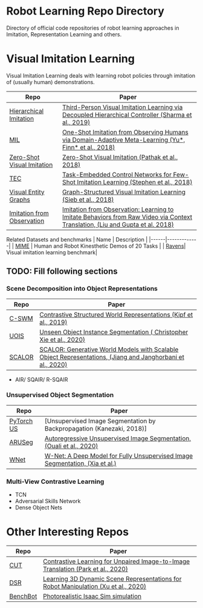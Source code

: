 # Robot Learning Repo Directory
Directory of official code repositories of robot learning approaches in Imitation, Representation Learning and others.

# Visual Imitation Learning 

Visual Imitation Learning deals with learning robot policies through imitation of (usually human) demonstrations.

| Repo | Paper |
|------|-------|
| [Hierarchical Imitation](https://github.com/pathak22/hierarchical-imitation/) | [Third-Person Visual Imitation Learning via Decoupled Hierarchical Controller (Sharma et al., 2019)](https://pathak22.github.io/hierarchical-imitation/) |
| [MIL](https://github.com/tianheyu927/mil) | [One-Shot Imitation from Observing Humans via Domain-Adaptive Meta-Learning (Yu*, Finn* et al., 2018)](https://arxiv.org/abs/1802.01557) |
| [Zero-Shot Visual Imitation](https://github.com/pathak22/zeroshot-imitation) | [Zero-Shot Visual Imitation (Pathak et al., 2018)](https://pathak22.github.io/zeroshot-imitation)|
| [TEC](https://github.com/stepjam/TecNets) | [Task-Embedded Control Networks for Few-Shot Imitation Learning (Stephen et al., 2018)](https://arxiv.org/abs/1810.03237) |
| [Visual Entity Graphs](https://github.com/msieb1/visual-entity-graphs/tree/master/code) | [Graph-Structured Visual Imitation Learning (Sieb et al., 2018)](https://msieb1.github.io/visual-entity-graphs/) |
| [Imitation from Observation](https://github.com/wyndwarrior/imitation_from_observation) | [Imitation from Observation: Learning to Imitate Behaviors from Raw Video via Context Translation, (Liu and Gupta et al. 2018)](https://arxiv.org/pdf/1707.03374.pdf) |

Related Datasets and benchmarks
| Name | Description |
|------|-------------|
| [MIME](https://www.dropbox.com/sh/hwgdkzbu488gwy4/AABPjRj_ZpNYn5WjbnkdoDKQa?dl=0&preview=README.txt) | Human and Robot Kinesthetic Demos of 20 Tasks |
| [Ravens](https://github.com/google-research/ravens)| Visual imitation learning benchmark|

## TODO: Fill following sections

### Scene Decomposition into Object Representations

| Repo | Paper |
|------|-------|
| [C-SWM](https://github.com/tkipf/c-swm) | [Contrastive Structured World Representations (Kipf et al., 2019)](https://www.google.com/url?sa=t&rct=j&q=&esrc=s&source=web&cd=&cad=rja&uact=8&ved=2ahUKEwjis4L7kfbxAhWf_7sIHeq-BwcQFjABegQICBAD&url=https%3A%2F%2Farxiv.org%2Fabs%2F1911.12247&usg=AOvVaw1-d4lAt-twW0kQPRrF7mlI) |
| [UOIS](https://github.com/chrisdxie/uois) | [Unseen Object Instance Segmentation ( Christopher Xie et al., 2020)](https://arxiv.org/abs/2007.08073) |
| [SCALOR](https://github.com/JindongJiang/SCALOR) | [SCALOR: Generative World Models with Scalable Object Representations,  (Jiang and Janghorbani et al., 2020)](https://arxiv.org/abs/1910.02384) |

- AIR/ SQAIR/ R-SQAIR

### Unsupervised Object Segmentation

| Repo | Paper |
|------|-------|
| [PyTorch US](https://github.com/kanezaki/pytorch-unsupervised-segmentation) | [Unsupervised Image Segmentation by Backpropagation (Kanezaki, 2018)] |
| [ARUSeg](https://github.com/Max-Manning/autoregunsupseg) | [Autoregressive Unsupervised Image Segmentation, (Ouali et al., 2020)](https://arxiv.org/pdf/2007.08247v1.pdf)|
| [WNet](https://github.com/Andrew-booler/W-Net) | [W-Net: A Deep Model for Fully Unsupervised Image Segmentation, (Xia et al.)](https://arxiv.org/pdf/1711.08506v1.pdf) |

### Multi-View Contrastive Learning 

- TCN
- Adversarial Skills Network
- Dense Object Nets

# Other Interesting Repos

| Repo | Paper |
|------|-------|
| [CUT](https://github.com/taesungp/contrastive-unpaired-translation) | [Contrastive Learning for Unpaired Image-to-Image Translation (Park et al., 2020)](http://taesung.me/ContrastiveUnpairedTranslation/) |
| [DSR](https://github.com/columbia-ai-robotics/dsr) | [Learning 3D Dynamic Scene Representations for Robot Manipulation (Xu et al., 2020)](https://dsr-net.cs.columbia.edu/) |
| [BenchBot](https://github.com/qcr/benchbot_api) | [Photorealistic Isaac Sim simulation](https://nikosuenderhauf.github.io/roboticvisionchallenges/cvpr2022) |
